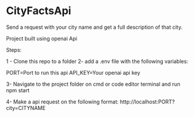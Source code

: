 # CityFactsApi
Send a request with your city name and get a full description of that city.

Project built using openai Api

Steps:

1 - Clone this repo to a folder
2- add a .env file with the following variables:

PORT=Port to run this api
API_KEY=Your openai api key

3- Navigate to the project folder on cmd or code editor terminal and run npm start

4- Make a api request on the following format: http://localhost:PORT?city=CITYNAME
